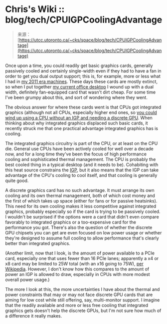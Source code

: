 <!--yml
category: 未分类
date: 2024-05-27 15:12:28
-->

# Chris's Wiki :: blog/tech/CPUIGPCoolingAdvantage

> 来源：[https://utcc.utoronto.ca/~cks/space/blog/tech/CPUIGPCoolingAdvantage](https://utcc.utoronto.ca/~cks/space/blog/tech/CPUIGPCoolingAdvantage)

Once upon a time, you could readily get basic graphics cards, generally passively cooled and certainly single-width even if they had to have a fan in order to get you dual output support; this is, for example, more or less what I had in [my 2011 era machines](/~cks/space/blog/linux/HomeMachine2011). These days these cards are mostly extinct, so when I put together [my current office desktop](/~cks/space/blog/linux/WorkMachine2017) I wound up with a dual width, definitely fan-equipped card that wasn't dirt cheap. For some time I've been grumpy about this, and sort of wondering where they went.

The obvious answer for where these cards went is that CPUs got integrated graphics (although not all CPUs, especially higher end ones, so [you could wind up using a CPU without an IGP and needing a discrete GPU](/~cks/space/blog/linux/WorkMachine2017). When thinking about why integrated graphics displaced such basic cards, it recently struck me that one practical advantage integrated graphics has is cooling.

The integrated graphics circuitry is part of the CPU, or at least on the CPU die. General use CPUs have been actively cooled for well over a decade now, and for a long time they've been the focus of high performance cooling and sophisticated thermal management. The CPU is probably the best cooled thing in a typical desktop (and it needs to be). Cohabiting with this heat source constrains the [IGP](https://en.wikipedia.org/wiki/Graphics_processing_unit#Integrated_graphics_processing_unit), but it also means that the IGP can take advantage of the CPU's cooling to cool itself, and that cooling is generally quite good.

A discrete graphics card has no such advantage. It must arrange its own cooling and its own thermal management, both of which cost money and the first of which takes up space (either for fans or for passive heatsinks). This need for its own cooling makes it less competitive against integrated graphics, probably especially so if the card is trying to be passively cooled. I wouldn't be surprised if the options were a card that didn't even compare favorably to integrated graphics or a too-expensive card for the performance you got. There's also the question of whether the discrete GPU chipsets you can get are even focused on low power usage or whether they're designed to assume full cooling to allow performance that's clearly better than integrated graphics.

(Another limit, now that I look, is the amount of power available to a PCIe card, especially one that uses fewer than 16 PCIe lanes; apparently a x4 or x8 card may be limited to 25W total (with an x16 going to 75W), [per Wikipedia](https://en.wikipedia.org/wiki/PCI_Express#Power). However, I don't know how this compares to the amount of power an IGP is allowed to draw, especially in CPUs with more modest overall power usage.)

The more I look at this, the more uncertainties I have about the thermal and power constraints that may or may not face discrete GPU cards that are aiming for low cost while still offering, say, multi-monitor support. I imagine that the readily available and more or less free cooling that integrated graphics gets doesn't help the discrete GPUs, but I'm not sure how much of a difference it really makes.